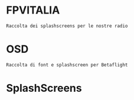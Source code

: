 # FPVITALIA
    Raccolta dei splashscreens per le nostre radio
# OSD
    Raccolta di font e splashscreen per Betaflight
# SplashScreens
    
